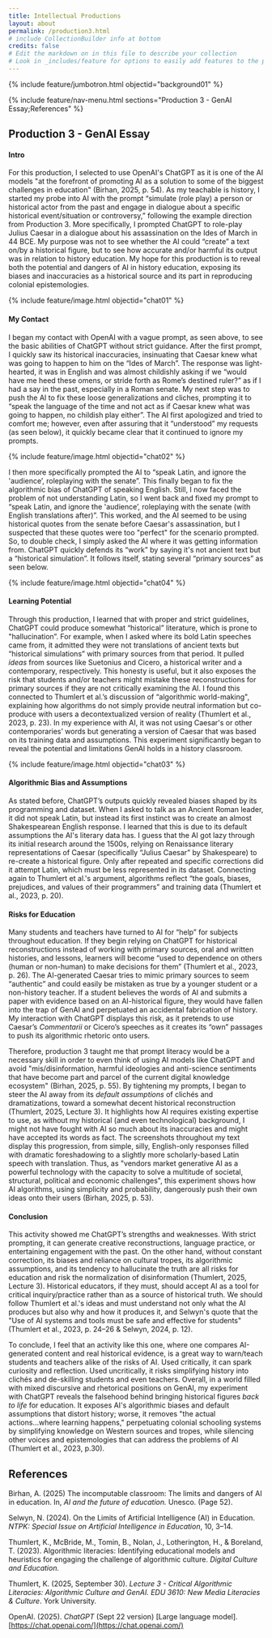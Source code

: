 ```yaml
---
title: Intellectual Productions
layout: about
permalink: /production3.html
# include CollectionBuilder info at bottom
credits: false
# Edit the markdown on in this file to describe your collection
# Look in _includes/feature for options to easily add features to the page
---
```


{% include feature/jumbotron.html objectid="background01" %}

{% include feature/nav-menu.html sections="Production 3 - GenAI Essay;References" %}

## Production 3 - GenAI Essay

#### Intro 
For this production, I selected to use OpenAI's ChatGPT as it is one of the AI models "at the forefront of promoting AI as a solution to some of the biggest challenges in education" (Birhan, 2025, p. 54). As my teachable is history, I started my probe into AI with the prompt “simulate (role play) a person or historical actor from the past and engage in dialogue about a specific historical event/situation or controversy,” following the example direction from Production 3. More specifically, I prompted ChatGPT to role-play Julius Caesar in a dialogue about his assassination on the Ides of March in 44 BCE. My purpose was not to see whether the AI could “create” a text on/by a historical figure, but to see how accurate and/or harmful its output was in relation to history education. My hope for this production is to reveal both the potential and dangers of AI in history education, exposing its biases and inaccuracies as a historical source and its part in reproducing colonial epistemologies.

{% include feature/image.html objectid="chat01" %}

#### My Contact
I began my contact with OpenAI with a vague prompt, as seen above, to see the basic abilities of ChatGPT without strict guidance. After the first prompt, I quickly saw its historical inaccuracies, insinuating that Caesar knew what was going to happen to him on the “Ides of March”. The response was light-hearted, it was in English and was almost childishly asking if we “would have me heed these omens, or stride forth as Rome’s destined ruler?” as if I had a say in the past, especially in a Roman senate. My next step was to push the AI to fix these loose generalizations and cliches, prompting it to “speak the language of the time and not act as if Caesar knew what was going to happen, no childish play either”. The AI first apologized and tried to comfort me; however, even after assuring that it “understood” my requests (as seen below), it quickly became clear that it continued to ignore my prompts.

{% include feature/image.html objectid="chat02" %}

I then more specifically prompted the AI to “speak Latin, and ignore the 'audience’, roleplaying with the senate”. This finally began to fix the algorithmic bias of ChatGPT of speaking English. Still, I now faced the problem of not understanding Latin, so I went back and fixed my prompt to “speak Latin, and ignore the 'audience’, roleplaying with the senate (with English translations after)”. This worked, and the AI seemed to be using historical quotes from the senate before Caesar's assassination, but I suspected that these quotes were too "perfect" for the scenario prompted. So, to double check, I simply asked the AI where it was getting information from. ChatGPT quickly defends its “work” by saying it's not ancient text but a “historical simulation”. It follows itself, stating several “primary sources” as seen below.

{% include feature/image.html objectid="chat04" %}

#### Learning Potential
Through this production, I learned that with proper and strict guidelines, ChatGPT could produce somewhat “historical” literature, which is prone to "hallucination”. For example, when I asked where its bold Latin speeches came from, it admitted they were not translations of ancient texts but “historical simulations” with primary sources from that period. It pulled *ideas* from sources like Suetonius and Cicero, a historical writer and a contemporary, respectively. This honesty is useful, but it also exposes the risk that students and/or teachers might mistake these reconstructions for primary sources if they are not critically examining the AI. I found this connected to Thumlert et al.’s discussion of “algorithmic world-making", explaining how algorithms do not simply provide neutral information but co-produce with users a decontextualized version of reality (Thumlert et al., 2023, p. 23). In my experience with AI, it was not using Caesar's or other contemporaries’ words but generating a version of Caesar that was based on its training data and assumptions. This experiment significantly began to reveal the potential and limitations GenAI holds in a history classroom. 

{% include feature/image.html objectid="chat03" %}

#### Algorithmic Bias and Assumptions
As stated before, ChatGPT’s outputs quickly revealed biases shaped by its programming and dataset. When I asked to talk as an Ancient Roman leader, it did not speak Latin, but instead its first instinct was to create an almost Shakespearean English response. I learned that this is due to its default assumptions the AI's literary data has. I guess that the AI got lazy through its initial research around the 1500s, relying on Renaissance literary representations of Caesar (specifically “Julius Caesar” by Shakespeare) to re-create a historical figure. Only after repeated and specific corrections did it attempt Latin, which must be less represented in its dataset. Connecting again to Thumlert et al.'s argument, algorithms reflect “the goals, biases, prejudices, and values of their programmers” and training data (Thumlert et al., 2023, p. 20).

#### Risks for Education
Many students and teachers have turned to AI for “help” for subjects throughout education. If they begin relying on ChatGPT for historical reconstructions instead of working with primary sources, oral and written histories, and lessons, learners will become “used to dependence on others (human or non-human) to make decisions for them” (Thumlert et al., 2023, p. 26). The AI-generated Caesar tries to mimic primary sources to seem “authentic” and could easily be mistaken as true by a younger student or a non-history teacher. If a student believes the words of AI and submits a paper with evidence based on an AI-historical figure, they would have fallen into the trap of GenAI and perpetuated an accidental fabrication of history. My interaction with ChatGPT displays this risk, as it pretends to use Caesar’s *Commentarii* or Cicero’s speeches as it creates its “own” passages to push its algorithmic rhetoric onto users.

Therefore, production 3 taught me that prompt literacy would be a necessary skill in order to even think of using AI models like ChatGPT and avoid "mis/disinformation, harmful ideologies and anti-science sentiments that have become part and parcel of the current digital knowledge ecosystem" (Birhan, 2025, p. 55). By tightening my prompts, I began to steer the AI away from its *default assumptions* of clichés and dramatizations, toward a somewhat decent historical reconstruction (Thumlert, 2025, Lecture 3). It highlights how AI requires existing expertise to use, as without my historical (and even technological) background, I might not have fought with AI so much about its inaccuracies and might have accepted its words as fact. The screenshots throughout my text display this progression, from simple, silly, English-only responses filled with dramatic foreshadowing to a slightly more scholarly-based Latin speech with translation. Thus, as "vendors market generative AI as a powerful technology with the capacity to solve a multitude of societal, structural, political and economic challenges", this experiment shows how AI algorithms, using simplicity and probability, dangerously push their own ideas onto their users (Birhan, 2025, p. 53). 

#### Conclusion
This activity showed me ChatGPT’s strengths and weaknesses. With strict prompting, it can generate creative reconstructions, language practice, or entertaining engagement with the past. On the other hand, without constant correction, its biases and reliance on cultural tropes, its algorithmic assumptions, and its tendency to hallucinate the truth are all risks for education and risk the normalization of disinformation (Thumlert, 2025, Lecture 3). Historical educators, if they must, should accept AI as a tool for critical inquiry/practice rather than as a source of historical truth. We should follow Thumlert et al.'s ideas and must understand not only what the AI produces but also why and how it produces it, and Selwyn's quote that the "Use of AI systems and tools must be safe and effective for students" (Thumlert et al., 2023, p. 24–26 & Selwyn, 2024, p. 12). 

To conclude, I feel that an activity like this one, where one compares AI-generated content and real historical evidence, is a great way to warn/teach students and teachers alike of the risks of AI. Used critically, it can spark curiosity and reflection. Used uncritically, it risks simplifying history into clichés and de-skilling students and even teachers. Overall, in a world filled with mixed discursive and rhetorical positions on GenAI, my experiment with ChatGPT reveals the falsehood behind bringing historical figures *back to life* for education. It exposes AI's algorithmic biases and default assumptions that distort history; worse, it removes "the actual actions...where learning happens," perpetuating colonial schooling systems by simplifying knowledge on Western sources and tropes, while silencing other voices and epistemologies that can address the problems of AI (Thumlert et al., 2023, p.30). 

## References

Birhan, A. (2025) The incomputable classroom: The limits and dangers of AI in education. In, *AI and the future of education.* Unesco. (Page 52). 

Selwyn, N. (2024). On the Limits of Artificial Intelligence (AI) in Education. *NTPK: Special Issue on Artificial Intelligence in Education*, 10, 3–14.

Thumlert, K., McBride, M., Tomin, B., Nolan, J., Lotherington, H., & Boreland, T. (2023). Algorithmic literacies: Identifying educational models and heuristics for engaging the challenge of algorithmic culture. *Digital Culture and Education.*

Thumlert, K. (2025, September 30). *Lecture 3 - Critical Algorithmic Literacies: Algorithmic Culture and GenAI. EDU 3610: New Media Literacies & Culture*. York University.

OpenAI. (2025). *ChatGPT* (Sept 22 version) [Large language model]. [https://chat.openai.com/](https://chat.openai.com/)
